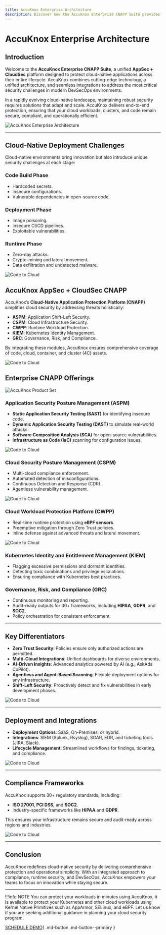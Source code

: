 ```yaml
---
title: AccuKnox Enterprise Architecture
description: Discover how the AccuKnox Enterprise CNAPP Suite provides end-to-end security throughout the software development lifecycle.
---
```


# AccuKnox Enterprise Architecture

## Introduction

Welcome to the **AccuKnox Enterprise CNAPP Suite**, a unified **AppSec + CloudSec** platform designed to protect cloud-native applications across their entire lifecycle. AccuKnox combines cutting-edge technology, a unified architecture, and seamless integrations to address the most critical security challenges in modern DevSecOps environments.

In a rapidly evolving cloud-native landscape, maintaining robust security requires solutions that adapt and scale. AccuKnox delivers end-to-end protection, ensuring that your cloud workloads, clusters, and code remain secure, compliant, and operationally efficient.

![AccuKnox Enterprise Architecture](/introduction/images/accuknox-architecture.png)

---

## Cloud-Native Deployment Challenges

Cloud-native environments bring innovation but also introduce unique security challenges at each stage:

### Code Build Phase

- Hardcoded secrets.
- Insecure configurations.
- Vulnerable dependencies in open-source code.

### Deployment Phase

- Image poisoning.
- Insecure CI/CD pipelines.
- Exploitable vulnerabilities.

### Runtime Phase

- Zero-day attacks.
- Crypto-mining and lateral movement.
- Data exfiltration and undetected malware.

![Code to Cloud](/getting-started/images/code-to-cloud.png)

## AccuKnox AppSec + CloudSec CNAPP

AccuKnox’s **Cloud-Native Application Protection Platform (CNAPP)** simplifies cloud security by addressing threats holistically:

- **ASPM**: Application Shift-Left Security.
- **CSPM**: Cloud Infrastructure Security.
- **CWPP**: Runtime Workload Protection.
- **KIEM**: Kubernetes Identity Management.
- **GRC**: Governance, Risk, and Compliance.

By integrating these modules, AccuKnox ensures comprehensive coverage of code, cloud, container, and cluster (4C) assets.

![Code to Cloud](/introduction/images/tree-view.png)

## Enterprise CNAPP Offerings

![AccuKnox Product Set](/introduction/images/ak-offering.png)

### Application Security Posture Management (ASPM)

- **Static Application Security Testing (SAST)** for identifying insecure code.
- **Dynamic Application Security Testing (DAST)** to simulate real-world attacks.
- **Software Composition Analysis (SCA)** for open-source vulnerabilities.
- **Infrastructure as Code (IaC)** scanning for configuration issues.

![Code to Cloud](/getting-started/images/accuknox-arch/1-aspm.png)

### Cloud Security Posture Management (CSPM)

- Multi-cloud compliance enforcement.
- Automated detection of misconfigurations.
- Continuous Detection and Response (CDR).
- Agentless vulnerability management.

![Code to Cloud](/getting-started/images/accuknox-arch/2-cspm.png)

### Cloud Workload Protection Platform (CWPP)

- Real-time runtime protection using **eBPF sensors**.
- Preemptive mitigation through Zero Trust policies.
- Inline defense against advanced threats and lateral movement.

![Code to Cloud](/getting-started/images/accuknox-arch/3-cwpp.png)

### Kubernetes Identity and Entitlement Management (KIEM)

- Flagging excessive permissions and dormant identities.
- Detecting toxic combinations and privilege escalations.
- Ensuring compliance with Kubernetes best practices.

### Governance, Risk, and Compliance (GRC)

- Continuous monitoring and reporting.
- Audit-ready outputs for 30+ frameworks, including **HIPAA**, **GDPR**, and **SOC2**.
- Policy orchestration for consistent enforcement.

---

## Key Differentiators

- **Zero Trust Security**: Policies ensure only authorized actions are permitted.
- **Multi-Cloud Integrations**: Unified dashboards for diverse environments.
- **AI-Driven Insights**: Advanced analytics powered by AI (e.g., AskAda CoPilot).
- **Agentless and Agent-Based Scanning**: Flexible deployment options for any infrastructure.
- **Shift-Left Security**: Proactively detect and fix vulnerabilities in early development phases.

![Code to Cloud](/getting-started/images/accuknox-arch/6.png)

---

## Deployment and Integrations

- **Deployment Options**: SaaS, On-Premises, or hybrid.
- **Integrations**: SIEM (Splunk, Rsyslog), SOAR, EDR, and ticketing tools (JIRA, Slack).
- **Lifecycle Management**: Streamlined workflows for findings, ticketing, and compliance.

![Code to Cloud](/getting-started/images/accuknox-arch/2.png)

---

## Compliance Frameworks

AccuKnox supports 30+ regulatory standards, including:

- **ISO 27001**, **PCI DSS**, and **SOC2**.
- Industry-specific frameworks like **HIPAA** and **GDPR**.

This ensures your infrastructure remains secure and audit-ready across regions and industries.

![Code to Cloud](/getting-started/images/accuknox-arch/7.png)

---

## Conclusion

AccuKnox redefines cloud-native security by delivering comprehensive protection and operational simplicity. With an integrated approach to compliance, runtime security, and DevSecOps, AccuKnox empowers your teams to focus on innovation while staying secure.

---

!!!info NOTE
    You can protect your workloads in minutes using AccuKnox, it is available to protect your Kubernetes and other cloud workloads using Kernel Native Primitives such as AppArmor, SELinux, and eBPF. Let us know if you are seeking additional guidance in planning your cloud security program.

[SCHEDULE DEMO](https://www.accuknox.com/contact-us){ .md-button .md-button--primary }
